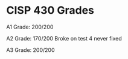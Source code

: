# CISP 430 Grades

A1 Grade: 200/200

A2 Grade: 170/200 Broke on test 4 never fixed

A3 Grade: 200/200
